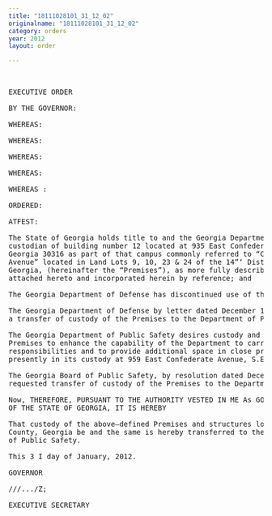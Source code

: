 ```yaml
---
title: "18111028101_31_12_02"
originalname: "18111028101_31_12_02"
category: orders
year: 2012
layout: order

---
```

<pre>
 

EXECUTIVE ORDER

BY THE GOVERNOR:

WHEREAS:

WHEREAS:

WHEREAS:

WHEREAS:

WHEREAS :

ORDERED:

ATFEST:

The State of Georgia holds title to and the Georgia Department of Defense is the
custodian of building number 12 located at 935 East Confederate Avenue, Atlanta,
Georgia 30316 as part of that campus commonly referred to “Confederate
Avenue” located in Land Lots 9, 10, 23 & 24 of the 14”‘ District, Fulton County,
Georgia, (hereinafter the “Premises”), as more fully described in Exhibit “A”
attached hereto and incorporated herein by reference; and

The Georgia Department of Defense has discontinued use of the Premises; and

The Georgia Department of Defense by letter dated December 1, 2011, requested
a transfer of custody of the Premises to the Department of Public Safety; and

The Georgia Department of Public Safety desires custody and control of the
Premises to enhance the capability of the Department to carry out its
responsibilities and to provide additional space in close proximity to property
presently in its custody at 959 East Confederate Avenue, S.E.; and

The Georgia Board of Public Safety, by resolution dated December 8, 2011,
requested transfer of custody of the Premises to the Department of Public Safety.

Now, THEREFORE, PURSUANT TO THE AUTHORITY VESTED IN ME As GOVERNOR
OF THE STATE OF GEORGIA, IT IS HEREBY

That custody of the above—defined Premises and structures located in Fulton
County, Georgia be and the same is hereby transferred to the Georgia Department
of Public Safety.

This 3 I day of January, 2012.

GOVERNOR

///.../Z;

EXECUTIVE SECRETARY

</pre>
